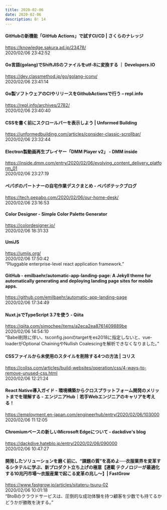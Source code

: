 ```yaml
---
title: 2020-02-06
date: 2020-02-06
description: B! 14
---
```


#### GitHubの新機能「GitHub Actions」で試すCI/CD | さくらのナレッジ
https://knowledge.sakura.ad.jp/23478/<br>
2020/02/06 23:42:52<br>


#### Go言語(golang)でShiftJISのファイルをutf-8に変換する ｜ Developers.IO
https://dev.classmethod.jp/go/golang-iconv/<br>
2020/02/06 23:41:14<br>


#### Go製ソフトウェアのCIやリリースをGithubActionsで行う – repl.info
https://repl.info/archives/2782/<br>
2020/02/06 23:40:40<br>


#### CSSを書く前にスクロールバーを表示しよう | Unformed Building
https://unformedbuilding.com/articles/consider-classic-scrollbar/<br>
2020/02/06 23:32:44<br>


#### Electron製動画再生プレイヤー「DMM Player v2」 - DMM inside
https://inside.dmm.com/entry/2020/02/06/evolving_content_delivery_platform_01<br>
2020/02/06 23:27:19<br>


#### ペパボのパートナーの自宅作業デスクまとめ - ペパボテックブログ
https://tech.pepabo.com/2020/02/06/our-home-desk/<br>
2020/02/06 23:16:53<br>


#### Color Designer - Simple Color Palette Generator
https://colordesigner.io/<br>
2020/02/06 18:31:33<br>


#### UmiJS
https://umijs.org/<br>
2020/02/06 17:50:42<br>
“Pluggable enterprise-level react application framework.”


#### GitHub - emilbaehr/automatic-app-landing-page: A Jekyll theme for automatically generating and deploying landing page sites for mobile apps.
https://github.com/emilbaehr/automatic-app-landing-page<br>
2020/02/06 17:34:49<br>


#### Nuxt.jsでTypeScript 3.7を使う - Qiita
https://qiita.com/simochee/items/a2eca2ea8761409889be<br>
2020/02/06 14:54:10<br>
“Babel削除に伴い、tsconfig.jsonのtargetをes2018に指定しないと、vue-loaderがOptional ChainingやNullish Coalescingを解析できなくなりました。”


####   CSSファイルから未使用のスタイルを削除する4つの方法 | コリス
https://coliss.com/articles/build-websites/operation/css/4-ways-to-remove-unused-css.html<br>
2020/02/06 12:21:24<br>


#### React Native導入ガイド - 環境構築からクロスプラットフォーム開発のメリットまでを理解する - エンジニアHub｜若手Webエンジニアのキャリアを考える！
https://employment.en-japan.com/engineerhub/entry/2020/02/06/103000<br>
2020/02/06 11:12:05<br>


#### Chromiumベースの新しいMicrosoft Edgeについて - dackdive's blog
https://dackdive.hateblo.jp/entry/2020/02/06/090000<br>
2020/02/06 10:47:27<br>


#### 開発したソリューションを磨く前に、“課題の質”を高めよ──衣服業界を変革するシタテルに学ぶ、新プロダクト立ち上げの極意【連載 テクノロジーが最適化する10兆円市場〜衣服産業で起こる変革の兆し〜】| FastGrow
https://www.fastgrow.jp/articles/sitateru-tsuru-02<br>
2020/02/06 10:01:18<br>
“BtoBのクラウドサービスは、圧倒的な成功体験を持つ顧客を少数でも持てるかどうかが勝敗を決する。”


